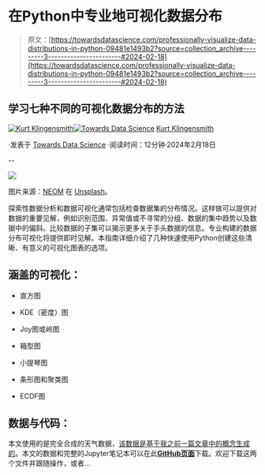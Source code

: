 # 在Python中专业地可视化数据分布

> 原文：[https://towardsdatascience.com/professionally-visualize-data-distributions-in-python-09481e1493b2?source=collection_archive---------3-----------------------#2024-02-18](https://towardsdatascience.com/professionally-visualize-data-distributions-in-python-09481e1493b2?source=collection_archive---------3-----------------------#2024-02-18)

## 学习七种不同的可视化数据分布的方法

[](https://medium.com/@kurt.klingensmith?source=post_page---byline--09481e1493b2--------------------------------)[![Kurt Klingensmith](../Images/2249e99f12d10f81598c754b1aaf76cc.png)](https://medium.com/@kurt.klingensmith?source=post_page---byline--09481e1493b2--------------------------------)[](https://towardsdatascience.com/?source=post_page---byline--09481e1493b2--------------------------------)[![Towards Data Science](../Images/a6ff2676ffcc0c7aad8aaf1d79379785.png)](https://towardsdatascience.com/?source=post_page---byline--09481e1493b2--------------------------------) [Kurt Klingensmith](https://medium.com/@kurt.klingensmith?source=post_page---byline--09481e1493b2--------------------------------)

·发表于 [Towards Data Science](https://towardsdatascience.com/?source=post_page---byline--09481e1493b2--------------------------------) ·阅读时间：12分钟·2024年2月18日

--

![](../Images/f14a06ee7db4f9cff79ec33a3b241b4c.png)

图片来源：[NEOM](https://unsplash.com/@neom?utm_content=creditCopyText&utm_medium=referral&utm_source=unsplash) 在 [Unsplash](https://unsplash.com/photos/the-sun-is-setting-over-the-mountains-in-the-desert-9hWJs7iblh8?utm_content=creditCopyText&utm_medium=referral&utm_source=unsplash)。

探索性数据分析和数据可视化通常包括检查数据集的分布情况。这样做可以提供对数据的重要见解，例如识别范围、异常值或不寻常的分组、数据的集中趋势以及数据中的偏斜。比较数据的子集可以揭示更多关于手头数据的信息。专业构建的数据分布可视化将提供即时见解。本指南详细介绍了几种快速使用Python创建这些清晰、有意义的可视化图表的选项。

## 涵盖的可视化：

+   直方图

+   KDE（密度）图

+   Joy图或岭图

+   箱型图

+   小提琴图

+   条形图和聚类图

+   ECDF图

## 数据与代码：

本文使用的是完全合成的天气数据，[该数据是基于我之前一篇文章中的概念生成的](https://medium.com/towards-data-science/build-your-own-synthetic-data-15d91389a37b)。本文的数据和完整的Jupyter笔记本可以在此[**GitHub页面**](https://github.com/kurtklingensmith/DataDistributions/tree/main)下载。欢迎下载这两个文件并跟随操作，或者…
